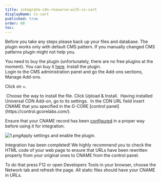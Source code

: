```yaml
---
title: integrate-cdn-resource-with-cs-cart
displayName: Cs-cart
published: true
order: 60
toc:
---
```

Before you take any steps please back up your files and database. The plugin works only with default CMS pattern. If you manually changed CMS patterns plugin might not help you.

You need to buy the plugin (unfortunately, there are no free plugins at the moment). You can buy it [here](https://marketplace.cs-cart.com/add-ons/site-management/content-delivery-network-cs-cart-addon.html). Install the plugin.  
Login to the CMS administration panel and go the Add-ons sections, Manage Add-ons.  
<img src="https://support.gcore.com/hc/ru/article_attachments/115000107505/1eng.PNG" alt="">

Click on +.

<img src="https://support.gcore.com/hc/ru/article_attachments/115000101929/2eng.PNG" alt="">  
Choose the way to install the file. Click Upload & Install.  
<img src="https://support.gcore.com/hc/ru/article_attachments/115000107525/3eng.PNG" alt="">  
Having installed Universal CDN Add-on, go to its settings.  
<img src="https://support.gcore.com/hc/ru/article_attachments/115000102009/4eng.PNG" alt="">  
In the CDN URL field insert CNAME that you specified in the G-CORE [control panel](https://control.gcorelabs.com/).

Ensure that your CNAME record has been [configured](https://support.gcore.com/hc/en-us/articles/213969769-CNAME) in a proper way before using it for integration.

<img src="https://support.gcore.com/hc/article_attachments/115001968809/1.png" alt="1.png">Apply settings and enable the plugin.

Integration has been completed! We highly recommend you to check the HTML code of your web page to ensure that URLs have been rewritten properly from your original ones to CNAME from the control panel.

To do that press F12 or open Developers Tools in your browser, choose the Network tab and refresh the page. All static files should have your CNAME in URLs.